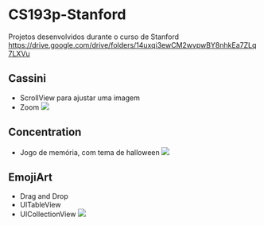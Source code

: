 # CS193p-Stanford
 Projetos desenvolvidos durante o curso de Stanford
 https://drive.google.com/drive/folders/14uxqi3ewCM2wvpwBY8nhkEa7ZLq7LXVu

## Cassini
- ScrollView para ajustar uma imagem
- Zoom
![](cassini.gif)

## Concentration
- Jogo de memória, com tema de halloween
 ![](concentration.gif)

## EmojiArt
- Drag and Drop 
- UITableView 
- UICollectionView 
 ![](EmojiArt.gif)
